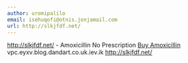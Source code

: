 ```yaml
---
author: uromipalilo
email: isehuqofi@otnis.jonjamail.com
url: http://slkjfdf.net/
---
```


http://slkjfdf.net/ - Amoxicillin No Prescription <a href="http://slkjfdf.net/">Buy Amoxicillin</a> vpc.eyxv.blog.dandart.co.uk.iev.ik http://slkjfdf.net/